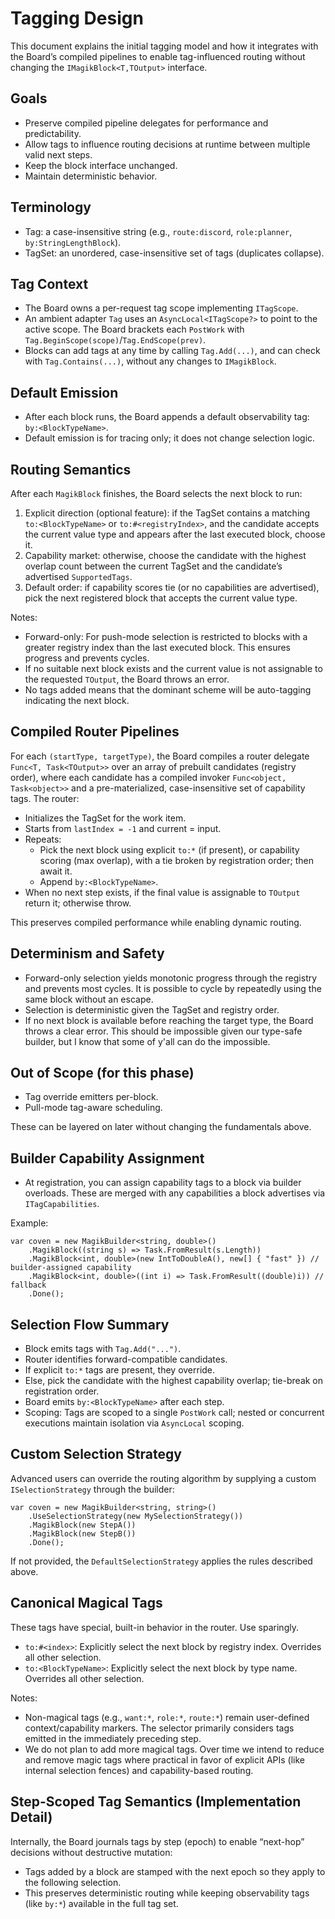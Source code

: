# Tagging Design

This document explains the initial tagging model and how it integrates with the Board’s compiled pipelines to enable tag-influenced routing without changing the `IMagikBlock<T,TOutput>` interface.

## Goals
- Preserve compiled pipeline delegates for performance and predictability.
- Allow tags to influence routing decisions at runtime between multiple valid next steps.
- Keep the block interface unchanged.
- Maintain deterministic behavior.

## Terminology
- Tag: a case-insensitive string (e.g., `route:discord`, `role:planner`, `by:StringLengthBlock`).
- TagSet: an unordered, case-insensitive set of tags (duplicates collapse).

## Tag Context
- The Board owns a per-request tag scope implementing `ITagScope`.
- An ambient adapter `Tag` uses an `AsyncLocal<ITagScope?>` to point to the active scope. The Board brackets each `PostWork` with `Tag.BeginScope(scope)`/`Tag.EndScope(prev)`.
- Blocks can add tags at any time by calling `Tag.Add(...)`, and can check with `Tag.Contains(...)`, without any changes to `IMagikBlock`.

## Default Emission
- After each block runs, the Board appends a default observability tag: `by:<BlockTypeName>`.
- Default emission is for tracing only; it does not change selection logic.

## Routing Semantics
After each `MagikBlock` finishes, the Board selects the next block to run:
1) Explicit direction (optional feature): if the TagSet contains a matching `to:<BlockTypeName>` or `to:#<registryIndex>`, and the candidate accepts the current value type and appears after the last executed block, choose it.
2) Capability market: otherwise, choose the candidate with the highest overlap count between the current TagSet and the candidate’s advertised `SupportedTags`.
3) Default order: if capability scores tie (or no capabilities are advertised), pick the next registered block that accepts the current value type.

Notes:
- Forward-only: For push-mode selection is restricted to blocks with a greater registry index than the last executed block. This ensures progress and prevents cycles.
- If no suitable next block exists and the current value is not assignable to the requested `TOutput`, the Board throws an error.
- No tags added means that the dominant scheme will be auto-tagging indicating the next block.

## Compiled Router Pipelines
For each `(startType, targetType)`, the Board compiles a router delegate `Func<T, Task<TOutput>>` over an array of prebuilt candidates (registry order), where each candidate has a compiled invoker `Func<object, Task<object>>` and a pre-materialized, case-insensitive set of capability tags. The router:
- Initializes the TagSet for the work item.
- Starts from `lastIndex = -1` and current = input.
- Repeats:
  - Pick the next block using explicit `to:*` (if present), or capability scoring (max overlap), with a tie broken by registration order; then await it.
  - Append `by:<BlockTypeName>`.
- When no next step exists, if the final value is assignable to `TOutput` return it; otherwise throw.

This preserves compiled performance while enabling dynamic routing.

## Determinism and Safety
- Forward-only selection yields monotonic progress through the registry and prevents most cycles. It is possible to cycle by repeatedly using the same block without an escape.
- Selection is deterministic given the TagSet and registry order.
- If no next block is available before reaching the target type, the Board throws a clear error. This should be impossible given our type-safe builder, but I know that some of y'all can do the impossible.

## Out of Scope (for this phase)
- Tag override emitters per-block.
- Pull-mode tag-aware scheduling.

These can be layered on later without changing the fundamentals above.

## Builder Capability Assignment
- At registration, you can assign capability tags to a block via builder overloads. These are merged with any capabilities a block advertises via `ITagCapabilities`.

Example:

```
var coven = new MagikBuilder<string, double>()
    .MagikBlock((string s) => Task.FromResult(s.Length))
    .MagikBlock<int, double>(new IntToDoubleA(), new[] { "fast" }) // builder-assigned capability
    .MagikBlock<int, double>((int i) => Task.FromResult((double)i)) // fallback
    .Done();
```

## Selection Flow Summary
- Block emits tags with `Tag.Add("...")`.
- Router identifies forward-compatible candidates.
- If explicit `to:*` tags are present, they override.
- Else, pick the candidate with the highest capability overlap; tie-break on registration order.
- Board emits `by:<BlockTypeName>` after each step.
- Scoping: Tags are scoped to a single `PostWork` call; nested or concurrent executions maintain isolation via `AsyncLocal` scoping.

## Custom Selection Strategy

Advanced users can override the routing algorithm by supplying a custom `ISelectionStrategy` through the builder:

```
var coven = new MagikBuilder<string, string>()
    .UseSelectionStrategy(new MySelectionStrategy())
    .MagikBlock(new StepA())
    .MagikBlock(new StepB())
    .Done();
```

If not provided, the `DefaultSelectionStrategy` applies the rules described above.

## Canonical Magical Tags

These tags have special, built-in behavior in the router. Use sparingly.

- `to:#<index>`: Explicitly select the next block by registry index. Overrides all other selection.
- `to:<BlockTypeName>`: Explicitly select the next block by type name. Overrides all other selection.

Notes:

- Non-magical tags (e.g., `want:*`, `role:*`, `route:*`) remain user-defined context/capability markers. The selector primarily considers tags emitted in the immediately preceding step.
- We do not plan to add more magical tags. Over time we intend to reduce and remove magic tags where practical in favor of explicit APIs (like internal selection fences) and capability-based routing.

## Step-Scoped Tag Semantics (Implementation Detail)

Internally, the Board journals tags by step (epoch) to enable “next-hop” decisions without destructive mutation:

- Tags added by a block are stamped with the next epoch so they apply to the following selection.
- This preserves deterministic routing while keeping observability tags (like `by:*`) available in the full tag set.
